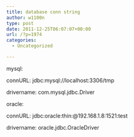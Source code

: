 ```yaml
---
title: database conn string
author: w1100n
type: post
date: 2011-12-25T06:07:07+00:00
url: /?p=1974
categories:
  - Uncategorized

---
```

mysql:

connURL: jdbc:mysql://localhost:3306/tmp

drivername: com.mysql.jdbc.Driver

oracle:

connURL: jdbc:oracle:thin:@192.168.1.8:1521:test

drivername: oracle.jdbc.OracleDriver
